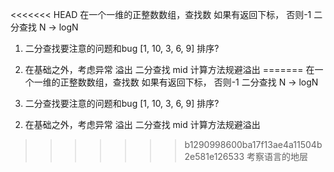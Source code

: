 <<<<<<< HEAD
在一个一维的正整数数组，查找数
如果有返回下标， 否则-1 
二分查找 N -> logN 

1. 二分查找要注意的问题和bug
[1, 10, 3, 6, 9] 排序? 

 <!-- (min + max) / 2 内存的限制  -->

2. 在基础之外，考虑异常 
  溢出 二分查找 mid 计算方法规避溢出
=======
在一个一维的正整数数组，查找数
如果有返回下标， 否则-1 
二分查找 N -> logN 

1. 二分查找要注意的问题和bug
[1, 10, 3, 6, 9] 排序? 

 <!-- (min + max) / 2 内存的限制  -->

2. 在基础之外，考虑异常 
  溢出 二分查找 mid 计算方法规避溢出
>>>>>>> b1290998600ba17f13ae4a11504b2e581e126533
  考察语言的地层
